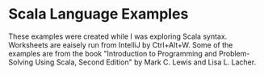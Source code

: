 # Scala Language Examples

These examples were created while I was exploring Scala syntax.
Worksheets are eaisely run from IntelliJ by Ctrl+Alt+W.
Some of the examples are from the book "Introduction to Programming and Problem-Solving Using Scala, Second Edition" by Mark C. Lewis and Lisa L. Lacher.

